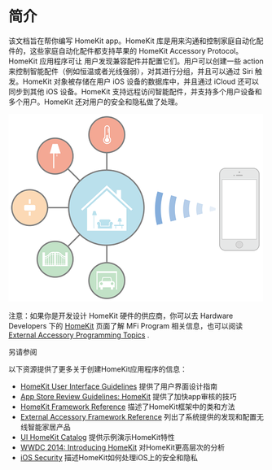 # 简介

该文档旨在帮你编写 HomeKit app。HomeKit 库是用来沟通和控制家庭自动化配件的，这些家庭自动化配件都支持苹果的  HomeKit Accessory Protocol。HomeKit 应用程序可让  用户发现兼容配件并配置它们。用户可以创建一些 action 来控制智能配件（例如恒温或者光线强弱），对其进行分组，并且可以通过 Siri 触发。HomeKit 对象被存储在用户 iOS 设备的数据库中，并且通过 iCloud 还可以同步到其他 iOS 设备。HomeKit 支持远程访问智能配件，并支持多个用户设备和多个用户。HomeKit 还对用户的安全和隐私做了处理。

![第一个图片](images/1.png)

注意：如果你是开发设计 HomeKit 硬件的供应商，你可以去 Hardware Developers 下的 [HomeKit](https://developer.apple.com/homekit/) 页面了解 MFi Program 相关信息，也可以阅读[External Accessory Programming Topics](https://developer.apple.com/library/ios/featuredarticles/ExternalAccessoryPT/Introduction/Introduction.html#//apple_ref/doc/uid/TP40009502) .

另请参阅

以下资源提供了更多关于创建HomeKit应用程序的信息：

- [HomeKit User Interface Guidelines](https://developer.apple.com/homekit/ui-guidelines/) 提供了用户界面设计指南 
- [App Store Review Guidelines: HomeKit](https://developer.apple.com/app-store/review/guidelines/#homekit) 提供了加快app审核的技巧 
- [HomeKit Framework Reference](https://developer.apple.com/library/ios/documentation/HomeKit/Reference/HomeKit_Framework/index.html#//apple_ref/doc/uid/TP40014519) 描述了HomeKit框架中的类和方法 
- [External Accessory Framework Reference](https://developer.apple.com/library/ios/documentation/ExternalAccessory/Reference/ExternalAccessoryFrameworkReference/index.html#//apple_ref/doc/uid/TP40008235) 列出了系统提供的发现和配置无线智能家居产品
- [UI HomeKit Catalog](https://developer.apple.com/library/ios/samplecode/HomeKitCatalog/Introduction/Intro.html#//apple_ref/doc/uid/TP40015048) 提供示例演示HomeKit特性 
- [WWDC 2014: Introducing HomeKit](https://idmsa.apple.com/IDMSWebAuth/login.html?path=%2F%2Fvideos%2Fwwdc%2F2014%2F%3Fid%3D213&appIdKey=891bd3417a7776362562d2197f89480a8547b108fd934911bcbea0110d07f757) 对HomeKit更高层次的分析 
- [iOS Security](https://www.apple.com/business/docs/iOS_Security_Guide.pdf) 描述HomeKit如何处理iOS上的安全和隐私


